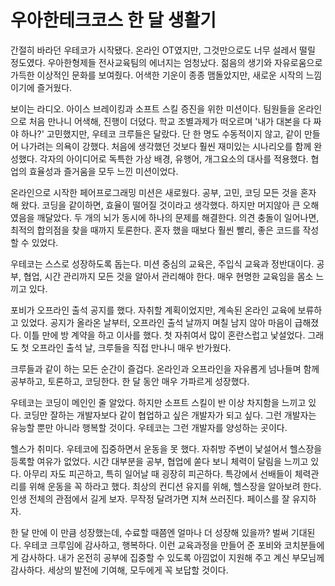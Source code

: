 # 우아한테크코스 한 달 생활기

간절히 바라던 우테코가 시작됐다. 온라인 OT였지만, 그것만으로도 너무 설레서 떨릴 정도였다. 우아한형제들 전사교육팀의 에너지는 엄청났다. 젊음의 생기와 자유로움으로 가득한 이상적인 문화를 보여줬다. 어색한 기운이 종종 맴돌았지만, 새로운 시작의 느낌이기에 즐거웠다.

보이는 라디오. 아이스 브레이킹과 소프트 스킬 증진을 위한 미션이다. 팀원들을 온라인으로 처음 만나니 어색해, 진행이 더뎠다. 학교 조별과제가 떠오르며 '내가 대본을 다 짜야 하나?' 고민했지만, 우테코 크루들은 달랐다. 단 한 명도 수동적이지 않고, 같이 만들어 나가려는 의욕이 강했다. 처음에 생각했던 것보다 훨씬 재미있는 시나리오를 함께 완성했다. 각자의 아이디어로 독특한 가상 배경, 유행어, 개그요소의 대사를 적용했다. 협업의 효율성과 즐거움을 모두 느낀 미션이었다.

온라인으로 시작한 페어프로그래밍 미션은 새로웠다. 공부, 고민, 코딩 모든 것을 혼자 해 왔다. 코딩을 같이하면, 효율이 떨어질 것이라고 생각했다. 하지만 머지않아 큰 오해였음을 깨달았다. 두 개의 뇌가 동시에 하나의 문제를 해결한다. 의견 충돌이 일어나면, 최적의 합의점을 찾을 때까지 토론한다. 혼자 했을 때보다 훨씬 빨리, 좋은 코드를 작성할 수 있었다.

우테코는 스스로 성장하도록 돕는다. 미션 중심의 교육은, 주입식 교육과 정반대이다. 공부, 협업, 시간 관리까지 모든 것을 알아서 관리해야 한다.  매우 현명한 교육임을 몸소 느끼고 있다.

포비가 오프라인 출석 공지를 했다. 자취할 계획이었지만, 계속된 온라인 교육에 보류하고 있었다. 공지가 올라온 날부터, 오프라인 출석 날까지 며칠 남지 않아 마음이 급해졌다. 이틀 만에 방 계약을 하고 이사를 했다. 첫 자취여서 많이 혼란스럽고 낯설었다. 그래도 첫 오프라인 출석 날, 크루들을 직접 만나니 매우 반가웠다.

크루들과 같이 하는 모든 순간이 즐겁다. 온라인과 오프라인을 자유롭게 넘나들며 함께 공부하고, 토론하고, 코딩한다. 한 달 동안 매우 가파르게 성장했다.

우테코는 코딩이 메인인 줄 알았다. 하지만 소프트 스킬이 반 이상 차지함을 느끼고 있다. 코딩만 잘하는 개발자보다 같이 협업하고 싶은 개발자가 되고 싶다. 그런 개발자는 유능할 뿐만 아니라 행복할 것이다. 우테코는 그런 개발자를 양성하는 곳이다.

헬스가 취미다. 우테코에 집중하면서 운동을 못 했다. 자취방 주변이 낯설어서 헬스장을 등록할 여유가 없었다. 시간 대부분을 공부, 협업에 쏟다 보니 체력이 달림을 느끼고 있다. 아무리 자도 피곤하고, 특히 일어날 때 굉장히 피곤하다. 특강에서 선배들이 체력관리를 위해 운동을 꼭 하라고 했다. 최상의 컨디션 유지를 위해, 헬스장을 알아보려 한다. 인생 전체의 관점에서 길게 보자. 무작정 달려가면 지쳐 쓰러진다. 페이스를 잘 유지하자.

한 달 만에 이 만큼 성장했는데, 수료할 때쯤엔 얼마나 더 성장해 있을까? 벌써 기대된다. 우테코 크루임에 감사하고, 행복하다. 이런 교육과정을 만들어 준 포비와 코치분들에게 감사하다. 내가 온전히 공부에 집중할 수 있도록 아낌없이 지원해 주고 계신 부모님께 감사하다. 세상의 발전에 기여해, 모두에게 꼭 보답할 것이다.